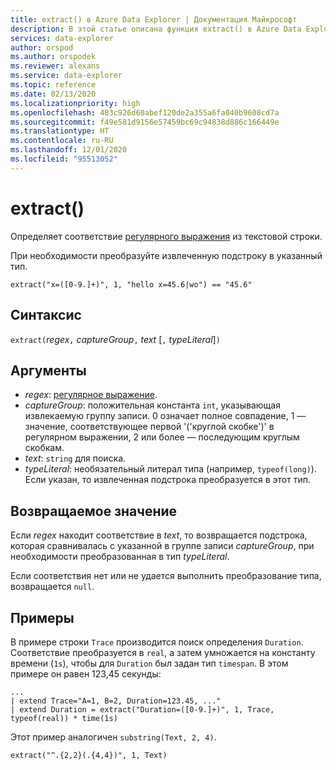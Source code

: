 ```yaml
---
title: extract() в Azure Data Explorer | Документация Майкрософт
description: В этой статье описана функция extract() в Azure Data Explorer.
services: data-explorer
author: orspod
ms.author: orspodek
ms.reviewer: alexans
ms.service: data-explorer
ms.topic: reference
ms.date: 02/13/2020
ms.localizationpriority: high
ms.openlocfilehash: 483c926d60abef120de2a355a6fa040b9608cd7a
ms.sourcegitcommit: f49e581d9156e57459bc69c94838d886c166449e
ms.translationtype: HT
ms.contentlocale: ru-RU
ms.lasthandoff: 12/01/2020
ms.locfileid: "95513052"
---
```

# <a name="extract"></a>extract()

Определяет соответствие [регулярного выражения](./re2.md) из текстовой строки. 

При необходимости преобразуйте извлеченную подстроку в указанный тип.

```kusto
extract("x=([0-9.]+)", 1, "hello x=45.6|wo") == "45.6"
```

## <a name="syntax"></a>Синтаксис

`extract(`*regex*`,` *captureGroup*`,` *text* [`,` *typeLiteral*]`)`

## <a name="arguments"></a>Аргументы

* *regex*: [регулярное выражение](./re2.md).
* *captureGroup*: положительная константа `int`, указывающая извлекаемую группу записи. 0 означает полное совпадение, 1 — значение, соответствующее первой '('круглой скобке')' в регулярном выражении, 2 или более — последующим круглым скобкам.
* *text*: `string` для поиска.
* *typeLiteral*: необязательный литерал типа (например, `typeof(long)`). Если указан, то извлеченная подстрока преобразуется в этот тип. 

## <a name="returns"></a>Возвращаемое значение

Если *regex* находит соответствие в *text*, то возвращается подстрока, которая сравнивалась с указанной в группе записи *captureGroup*, при необходимости преобразованная в тип *typeLiteral*.

Если соответствия нет или не удается выполнить преобразование типа, возвращается `null`. 

## <a name="examples"></a>Примеры

В примере строки `Trace` производится поиск определения `Duration`. Соответствие преобразуется в `real`, а затем умножается на константу времени (`1s`), чтобы для `Duration` был задан тип `timespan`. В этом примере он равен 123,45 секунды:

```kusto
...
| extend Trace="A=1, B=2, Duration=123.45, ..."
| extend Duration = extract("Duration=([0-9.]+)", 1, Trace, typeof(real)) * time(1s) 
```

Этот пример аналогичен `substring(Text, 2, 4)`.

```kusto
extract("^.{2,2}(.{4,4})", 1, Text)
```